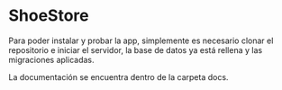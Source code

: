# ShoeStore

Para poder instalar y probar la app, simplemente es necesario clonar el repositorio e iniciar el servidor, la base de datos ya está rellena y las migraciones aplicadas.

La documentación se encuentra dentro de la carpeta docs.

